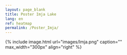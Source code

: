 ```yaml
---
layout: page_blank
title: Poster Imja Lake
lang: en
ref: heatmap
permalink: /Poster_Imja/
---
```


{% include image.html url="images/Imja.png" caption="" max_width="300px" align="right" %}